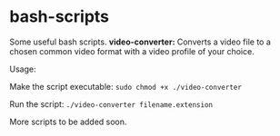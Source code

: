 # bash-scripts
Some useful bash scripts.
**video-converter:**
Converts a video file to a chosen common video format with a video profile of your choice.


Usage: 

Make the script executable:
`sudo chmod +x ./video-converter`

Run the script: 
`./video-converter filename.extension`

More scripts to be added soon.
